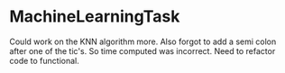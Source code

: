 # MachineLearningTask


Could work on the KNN algorithm more. Also forgot to add a semi colon after one of the tic's. So time computed was incorrect. Need to refactor code to functional.
